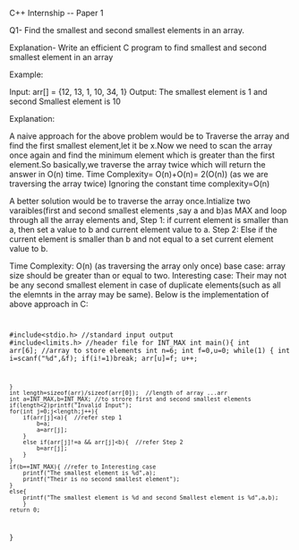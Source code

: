 
C++ Internship -- Paper 1
   
   
   
Q1- Find the smallest and second smallest elements in an array.

Explanation- Write an efficient C program to find smallest and second smallest element in an array

Example:

Input: arr[] = {12, 13, 1, 10, 34, 1}
Output: The smallest element is 1 and
second Smallest element is 10
  

Explanation:
 
 A naive approach for the above problem would be to Traverse the array and find the first smallest element,let it be x.Now we need to scan the array once again and find the minimum element which is greater than the first element.So basically,we traverse the array twice which will return the answer in O(n) time.
 Time Complexity= O(n)+O(n)= 2(O(n)) (as we are traversing the array twice)
                  Ignoring the constant time complexity=O(n)
 
 A better solution would be to traverse the array once.Intialize two varaibles(first and second smallest elements ,say a and b)as MAX and loop through all the array elements and,
 Step 1:  if current element is smaller than a, then set a value to b and current element value to a. 
 Step 2:  Else if the current element is smaller than b and not equal to a set current element value to b.

 Time Complexity: O(n) (as traversing the array only once)
 base case: array size should be greater than or equal to two.
 Interesting case: Their may not be any second smallest element in case of duplicate elements(such as all the elemnts in the array may be same).
 Below is the implementation of above approach in C:
 <Code>
   
 #include<stdio.h>   //standard input output
 #include<limits.h>  //header file for INT_MAX
 int main(){
    int arr[6];  //array to store elements
    int n=6;
    int f=0,u=0;
    while(1)
    {
        int i=scanf("%d",&f);
        if(i!=1)break;
        arr[u]=f;
        u++;
        
    }
    int length=sizeof(arr)/sizeof(arr[0]);  //length of array ...arr
    int a=INT_MAX,b=INT_MAX; //to strore first and second smallest elements
    if(length<2)printf("Invalid Input");
    for(int j=0;j<length;j++){
        if(arr[j]<a){  //refer step 1
            b=a;
            a=arr[j];
        }
        else if(arr[j]!=a && arr[j]<b){  //refer Step 2
            b=arr[j];
        }
    }
    if(b==INT_MAX){ //refer to Interesting case
        printf("The smallest element is %d",a);
        printf("Their is no second smallest element");
    }
    else{
        printf("The smallest element is %d and second Smallest element is %d",a,b);
        }
    return 0;
  }
       
       
       
      
            
